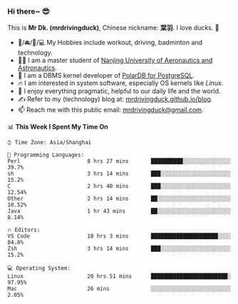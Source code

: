 ### Hi there~ 😎

This is **Mr Dk. (mrdrivingduck)**, Chinese nickname: **棠羽**. I love ducks. 🦆

- 💪/🚘/🏸/💻 My Hobbies include workout, driving, badminton and technology.
- 👨‍🎓 I am a master student of [Nanjing University of Aeronautics and Astronautics](https://en.wikipedia.org/wiki/Nanjing_University_of_Aeronautics_and_Astronautics).
- 🍊 I am a DBMS kernel developer of [PolarDB for PostgreSQL](https://github.com/ApsaraDB/PolarDB-for-PostgreSQL).
- 🔥 I am interested in system software, especially OS kernels like *Linux*.
- 🔧 I enjoy everything pragmatic, helpful to our daily life and the world.
- ✍ Refer to my (technology) blog at: [mrdrivingduck.github.io/blog](https://www.mrdrivingduck.cn/blog/#/).
- 📫 Reach me with this public email: [mrdrivingduck@gmail.com](mailto:mrdrivingduck@gmail.com).

<!--START_SECTION:waka-->
📊 **This Week I Spent My Time On** 

```text
⌚︎ Time Zone: Asia/Shanghai

💬 Programming Languages: 
Perl                     8 hrs 27 mins       ██████████░░░░░░░░░░░░░░░   39.7% 
sh                       3 hrs 14 mins       ███░░░░░░░░░░░░░░░░░░░░░░   15.2% 
C                        2 hrs 40 mins       ███░░░░░░░░░░░░░░░░░░░░░░   12.54% 
Other                    2 hrs 14 mins       ██░░░░░░░░░░░░░░░░░░░░░░░   10.52% 
Java                     1 hr 43 mins        ██░░░░░░░░░░░░░░░░░░░░░░░   8.14%

🔥 Editors: 
VS Code                  18 hrs 3 mins       █████████████████████░░░░   84.8% 
Zsh                      3 hrs 14 mins       ███░░░░░░░░░░░░░░░░░░░░░░   15.2%

💻 Operating System: 
Linux                    20 hrs 51 mins      ████████████████████████░   97.95% 
Mac                      26 mins             ░░░░░░░░░░░░░░░░░░░░░░░░░   2.05%

```


<!--END_SECTION:waka-->

<!-- ![Mr Dk.'s GitHub Stats](https://github-readme-stats.vercel.app/api?username=mrdrivingduck&count_private&show_icons=true&theme=buefy) -->

<!-- ![Most Used Languages](https://github-readme-stats.vercel.app/api/top-langs/?username=mrdrivingduck&exclude_repo=mips32-CPU,snort-tcp-socket&theme=buefy&layout=compact&langs_count=10) -->


<!--
**mrdrivingduck/mrdrivingduck** is a ✨ _special_ ✨ repository because its `README.md` (this file) appears on your GitHub profile.

Here are some ideas to get you started:

- 🔭 I’m currently working on ...
- 🌱 I’m currently learning ...
- 👯 I’m looking to collaborate on ...
- 🤔 I’m looking for help with ...
- 💬 Ask me about ...
- 📫 How to reach me: ...
- 😄 Pronouns: ...
- ⚡ Fun fact: ...
-->
